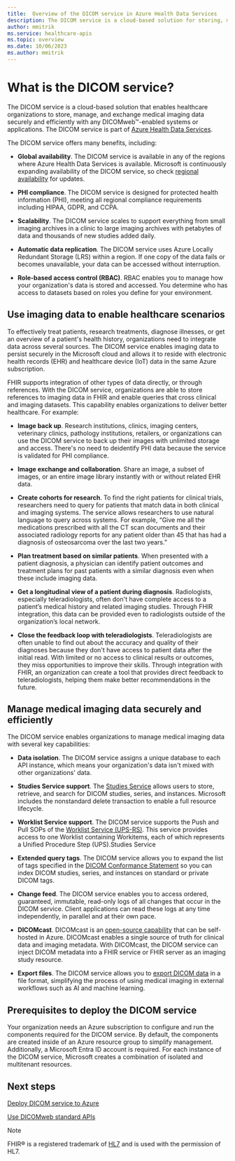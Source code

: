 ```yaml
---
title:  Overview of the DICOM service in Azure Health Data Services
description: The DICOM service is a cloud-based solution for storing, managing, and exchanging medical imaging data securely and efficiently with any DICOMweb™-enabled systems or applications. Learn more about its benefits and use cases.
author: mmitrik
ms.service: healthcare-apis
ms.topic: overview
ms.date: 10/06/2023
ms.author: mmitrik
---
```


# What is the DICOM service?

The DICOM service is a cloud-based solution that enables healthcare organizations to store, manage, and exchange medical imaging data securely and efficiently with any DICOMweb&trade;-enabled systems or applications. The DICOM service is part of [Azure Health Data Services](../healthcare-apis-overview.md).

The DICOM service offers many benefits, including:

- **Global availability**. The DICOM service is available in any of the regions where Azure Health Data Services is available. Microsoft is continuously expanding availability of the DICOM service, so check [regional availability](https://azure.microsoft.com/explore/global-infrastructure/products-by-region/?products=health-data-services&regions=all) for updates.

- **PHI compliance**. The DICOM service is designed for protected health information (PHI), meeting all regional compliance requirements including HIPAA, GDPR, and CCPA.

- **Scalability**. The DICOM service scales to support everything from small imaging archives in a clinic to large imaging archives with petabytes of data and thousands of new studies added daily.

- **Automatic data replication**. The DICOM service uses Azure Locally Redundant Storage (LRS) within a region. If one copy of the data fails or becomes unavailable, your data can be accessed without interruption.

- **Role-based access control (RBAC)**. RBAC enables you to manage how your organization's data is stored and accessed. You determine who has access to datasets based on roles you define for your environment.

## Use imaging data to enable healthcare scenarios

To effectively treat patients, research treatments, diagnose illnesses, or get an overview of a patient's health history, organizations need to integrate data across several sources. The DICOM service enables imaging data to persist securely in the Microsoft cloud and allows it to reside with electronic health records (EHR) and healthcare device (IoT) data in the same Azure subscription.  

FHIR supports integration of other types of data directly, or through references. With the DICOM service, organizations are able to store references to imaging data in FHIR and enable queries that cross clinical and imaging datasets. This capability enables organizations to deliver better healthcare. For example:

- **Image back up**. Research institutions, clinics, imaging centers, veterinary clinics, pathology institutions, retailers, or organizations can use the DICOM service to back up their images with unlimited storage and access. There's no need to deidentify PHI data because the service is validated for PHI compliance.

- **Image exchange and collaboration**. Share an image, a subset of images, or an entire image library instantly with or without related EHR data.

- **Create cohorts for research**. To find the right patients for clinical trials, researchers need to query for patients that match data in both clinical and imaging systems. The service allows researchers to use natural language to query across systems. For example, “Give me all the medications prescribed with all the CT scan documents and their associated radiology reports for any patient older than 45 that has had a diagnosis of osteosarcoma over the last two years.”

- **Plan treatment based on similar patients**. When presented with a patient diagnosis, a physician can identify patient outcomes and treatment plans for past patients with a similar diagnosis even when these include imaging data.

- **Get a longitudinal view of a patient during diagnosis**. Radiologists, especially teleradiologists, often don't have complete access to a patient’s medical history and related imaging studies. Through FHIR integration, this data can be provided even to radiologists outside of the organization’s local network.

- **Close the feedback loop with teleradiologists**. Teleradiologists are often unable to find out about the accuracy and quality of their diagnoses because they don't have access to patient data after the initial read. With limited or no access to clinical results or outcomes, they miss opportunities to improve their skills. Through integration with FHIR, an organization can create a tool that provides direct feedback to teleradiologists, helping them make better recommendations in the future.

## Manage medical imaging data securely and efficiently

The DICOM service enables organizations to manage medical imaging data with several key capabilities:

- **Data isolation**. The DICOM service assigns a unique database to each API instance, which means your organization's data isn't mixed with other organizations' data.

- **Studies Service support**. The [Studies Service](https://dicom.nema.org/medical/dicom/current/output/html/part18.html#chapter_10) allows users to store, retrieve, and search for DICOM studies, series, and instances. Microsoft includes the nonstandard delete transaction to enable a full resource lifecycle.

- **Worklist Service support**. The DICOM service supports the Push and Pull SOPs of the [Worklist Service (UPS-RS)](https://dicom.nema.org/medical/dicom/current/output/html/part18.html#chapter_11). This service provides access to one Worklist containing Workitems, each of which represents a Unified Procedure Step (UPS).Studies Service

- **Extended query tags**. The DICOM service allows you to expand the list of tags specified in the [DICOM Conformance Statement](dicom-services-conformance-statement-v2.md) so you can index DICOM studies, series, and instances on standard or private DICOM tags.

- **Change feed**. The DICOM service enables you to access ordered, guaranteed, immutable, read-only logs of all changes that occur in the DICOM service. Client applications can read these logs at any time independently, in parallel and at their own pace.

- **DICOMcast**. DICOMcast is an [open-source capability](https://github.com/microsoft/dicom-server/blob/main/docs/quickstarts/deploy-dicom-cast.md) that can be self-hosted in Azure. DICOMcast enables a single source of truth for clinical data and imaging metadata. With DICOMcast, the DICOM service can inject DICOM metadata into a FHIR service or FHIR server as an imaging study resource.

- **Export files**. The DICOM service allows you to [export DICOM data](export-dicom-files.md) in a file format, simplifying the process of using medical imaging in external workflows such as AI and machine learning. 

## Prerequisites to deploy the DICOM service

Your organization needs an Azure subscription to configure and run the components required for the DICOM service. By default, the components are created inside of an Azure resource group to simplify management. Additionally, a Microsoft Entra ID account is required. For each instance of the DICOM service, Microsoft creates a combination of isolated and multitenant resources.
 
## Next steps

[Deploy DICOM service to Azure](deploy-dicom-services-in-azure.md)

[Use DICOMweb standard APIs](dicomweb-standard-apis-with-dicom-services.md)

> [!NOTE]
> FHIR&#174; is a registered trademark of [HL7](https://hl7.org/fhir/) and is used with the permission of HL7.
